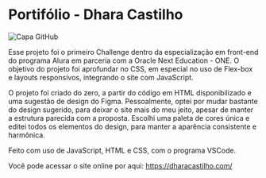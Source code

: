 # Portifólio - Dhara Castilho

![Capa GitHub](https://github.com/dharitcha/portfolio-dev/assets/157736779/936d5874-6d82-440c-8fee-7bb60c1d76e5)


Esse projeto foi o primeiro Challenge dentro da especialização em front-end do programa Alura em parceria com a Oracle Next Education - ONE. O objetivo do projeto foi aprofundar no CSS, em especial no uso de Flex-box e layouts responsivos, integrando o site com JavaScript. 

O projeto foi criado do zero, a partir do código em HTML disponibilizado e uma sugestão de design do Figma. Pessoalmente, optei por mudar bastante do design sugerido, para deixar o site mais do meu jeito, apesar de manter a estrutura parecida com a proposta. Escolhi uma paleta de cores única e editei todos os elementos do design, para manter a aparência consistente e harmônica.

Feito com uso de JavaScript, HTML e CSS, com o programa VSCode.

Você pode acessar o site online por aqui: https://dharacastilho.com/
